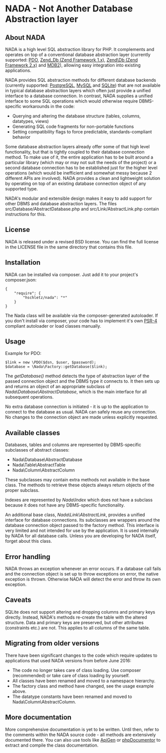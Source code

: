 NADA - Not Another Database Abstraction layer
=============================================

About NADA
----------

NADA is a high level SQL abstraction library for PHP. It complements and
operates on top of a conventional database abstraction layer (currently
supported: [PDO](http://php.net/manual/en/book.pdo.php),
[Zend_Db (Zend Framework 1.x)](http://framework.zend.com),
[Zend\Db (Zend Framework 2.x)](http://framework.zend.com) and
[MDB2](http://pear.php.net/package/MDB2)), allowing easy integration into
existing applications.

NADA provides SQL abstraction methods for different database backends (currently
supported: [PostgreSQL](http://postgresql.org), [MySQL](http://mysql.org) and
[SQLite](http://sqlite.org/)) that are not available in typical database
abstraction layers which often just provide a unified interface to a database
connection. In contrast, NADA supplies a unified interface to some SQL
operations which would otherwise require DBMS-specific workarounds in the code:

- Querying and altering the database structure (tables, columns, datatypes,
  views)
- Generating SQL code fragments for non-portable functions
- Setting compatibility flags to force predictable, standards-compliant behavior

Some database abstraction layers already offer some of that high level
functionality, but that is tightly coupled to their database connection method.
To make use of it, the entire application has to be built around a particular
library (which may or may not suit the needs of the project) or a second
database connection has to be established just for the higher level operations
(which would be inefficient and somewhat messy because 2 different APIs are
involved). NADA provides a clean and lightweight solution by operating on top
of an existing database connection object of any supported type.

NADA's modular and extensible design makes it easy to add support for other DBMS
and database abstraction layers. The files src/Database/AbstractDatabase.php and
src/Link/AbstractLink.php contain instructions for this.


License
-------

NADA is released under a revised BSD license. You can find the full license in
the LICENSE file in the same directory that contains this file.


Installation
------------

NADA can be installed via composer. Just add it to your project's composer.json:

    {
        "require": {
            "hschletz/nada": "*"
        }
    }

The Nada class will be available via the composer-generated autoloader. If you
don't install via composer, your code has to implement it's own
[PSR-4](http://www.php-fig.org/psr/psr-4/) compliant autoloader or load classes
manually.


Usage
-----

Example for PDO:

    $link = new \PDO($dsn, $user, $password);
    $database = \Nada\Factory::getDatabase($link);

The *getDatabase()* method detects the type of abstraction layer of the passed
connection object and the DBMS type it connects to. It then sets up and returns
an object of an appropriate subclass of *Nada\Database\AbstractDatabase*, which
is the main interface for all subsequent operations.

No extra database connection is initiated - it is up to the application to
connect to the database as usual. NADA can safely reuse any connection. No
changes to the connection object are made unless explicitly requested.


Available classes
-----------------

Databases, tables and columns are represented by DBMS-specific subclasses of
abstract classes:

- Nada\Database\AbstractDatabase
- Nada\Table\AbstractTable
- Nada\Column\AbstractColumn

These subclasses may contain extra methods not available in the base class. The
methods to retrieve these objects always return objects of the proper subclass.

Indexes are represented by *Nada\Index* which does not have a subclass because
it does not have any DBMS-specific functionality.

An additional base class, *Nada\Link\AbstractLink*, provides a unified interface
for database connections. Its subclasses are wrappers around the database
connection object passed to the factory method. This interface is very limited
and not intended for use by the application. It is used internally by NADA for
all database calls. Unless you are developing for NADA itself, forget about this
class.


Error handling
--------------

NADA throws an exception whenever an error occurs. If a database call fails and
the connection object is set up to throw exceptions on error, the native
exception is thrown. Otherwise NADA will detect the error and throw its own
exception.


Caveats
-------

SQLite does not support altering and dropping columns and primary keys directly.
Instead, NADA's methods re-create the table with the altered structure. Data and
primary keys are preserved, but other attributes (constraints etc.) are not.
This applies to all columns of the same table.


Migrating from older versions
-----------------------------

There have been significant changes to the code which require updates to
applications that used NADA versions from before June 2016:

- The code no longer takes care of class loading. Use composer (recommended) or
  take care of class loading by yourself.
- All classes have been renamed and moved to a namespace hierarchy.
- The factory class and method have changed, see the usage example above.
- The datatype constants have been renamed and moved to
  Nada\Column\AbstractColumn.


More documentation
------------------


More comprehensive documentation is yet to be written. Until then, refer to the
comments within the NADA source code - all methods are extensively documented
there. You can also use tools like [ApiGen](http://apigen.org) or
[phpDocumentor](http://www.phpdoc.org/) to extract and compile the class
documentation.

